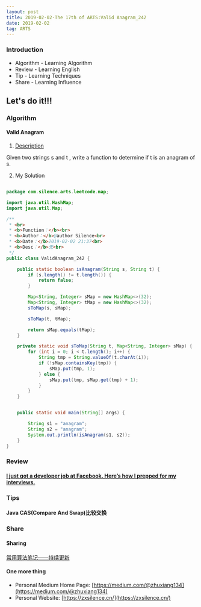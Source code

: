 ```yaml
---
layout: post
title: 2019-02-02-The 17th of ARTS:Valid Anagram_242
date: 2019-02-02
tag: ARTS
---
```



### Introduction
- Algorithm  - Learning Algorithm
- Review  - Learning English
- Tip - Learning Techniques
- Share - Learning Influence

## Let's do it!!!
### Algorithm
#### Valid Anagram
1. [Description](https://leetcode.com/problems/valid-anagram/)

Given two strings s and t , write a function to determine if t is an anagram of s.

2. My Solution

```java

package com.silence.arts.leetcode.map;

import java.util.HashMap;
import java.util.Map;

/**
 * <br>
 * <b>Function：</b><br>
 * <b>Author：</b>@author Silence<br>
 * <b>Date：</b>2019-02-02 21:37<br>
 * <b>Desc：</b>无<br>
 */
public class ValidAnagram_242 {

    public static boolean isAnagram(String s, String t) {
        if (s.length() != t.length()) {
            return false;
        }

        Map<String, Integer> sMap = new HashMap<>(32);
        Map<String, Integer> tMap = new HashMap<>(32);
        sToMap(s, sMap);

        sToMap(t, tMap);

        return sMap.equals(tMap);
    }

    private static void sToMap(String t, Map<String, Integer> sMap) {
        for (int i = 0; i < t.length(); i++) {
            String tmp = String.valueOf(t.charAt(i));
            if (!sMap.containsKey(tmp)) {
                sMap.put(tmp, 1);
            } else {
                sMap.put(tmp, sMap.get(tmp) + 1);
            }
        }
    }


    public static void main(String[] args) {

        String s1 = "anagram";
        String s2 = "anagram";
        System.out.println(isAnagram(s1, s2));
    }
}


```

>

### Review
#### [I just got a developer job at Facebook. Here’s how I prepped for my interviews.](https://medium.freecodecamp.org/software-engineering-interviews-744380f4f2af)



### Tips
#### Java CAS(Compare And Swap)比较交换


### Share
#### Sharing
[常用算法笔记——持续更新](https://zxsilence.cn/2018/11/%E5%B8%B8%E7%94%A8%E7%AE%97%E6%B3%95%E7%AC%94%E8%AE%B0/)

#### One more thing
- Personal Medium Home Page: [https://medium.com/@zhuxiang134](https://medium.com/@zhuxiang134)
- Personal Website: [https://zxsilence.cn/](https://zxsilence.cn/)